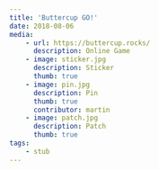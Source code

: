 ```yaml
---
title: 'Buttercup GO!'
date: 2018-08-06
media:
    - url: https://buttercup.rocks/
      description: Online Game
    - image: sticker.jpg
      description: Sticker
      thumb: true
    - image: pin.jpg
      description: Pin
      thumb: true
      contributor: martin
    - image: patch.jpg
      description: Patch
      thumb: true
tags:
    - stub
---
```

